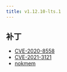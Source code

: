```yaml
---
title: v1.12.10-lts.1
---
```


## 补丁

- [CVE-2020-8558](/zh/docs/patches/cve-2020-8558/)
- [CVE-2021-3121](/zh/docs/patches/cve-2021-3121/)
- [nokmem](/zh/docs/patches/nokmem/)
